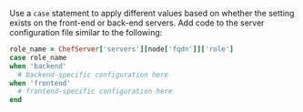 Use a `case` statement to apply different values based on whether the
setting exists on the front-end or back-end servers. Add code to the
server configuration file similar to the following:

``` ruby
role_name = ChefServer['servers'][node['fqdn']]['role']
case role_name
when 'backend'
  # backend-specific configuration here
when 'frontend'
  # frontend-specific configuration here
end
```